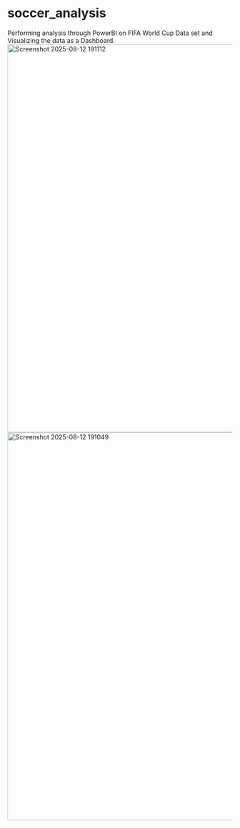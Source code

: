 # soccer_analysis
Performing analysis through PowerBI on FIFA World Cup Data set and Visualizing the data as a Dashboard.
<img width="1515" height="869" alt="Screenshot 2025-08-12 191112" src="https://github.com/user-attachments/assets/94155e7e-faa0-40d0-be87-b4d416491a9c" />
<img width="1542" height="869" alt="Screenshot 2025-08-12 191049" src="https://github.com/user-attachments/assets/af827e87-beab-4611-8566-7737f9487122" />

